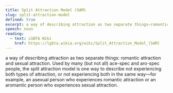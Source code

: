 ```yaml
---
title: Split Attraction Model (SAM)
slug: split-attraction-model
defined: true
excerpt: a way of describing attraction as two separate things—romantic attraction and sexual attraction. Used by many (but not all) ace-spec and aro-spec people, the split attraction model is one way to describe not experiencing both types of attraction, or not experiencing both in the same way—for example, an asexual person who experiences romantic attraction or an aromantic person who experiences sexual attraction.
speech: noun
reading:
  - text: LGBTA Wiki
    href: https://lgbta.wikia.org/wiki/Split_Attraction_Model_(SAM)
---
```


a way of describing attraction as two separate things: romantic attraction and sexual attraction. Used by many (but not all) ace-spec and aro-spec people, the split attraction model is one way to describe not experiencing both types of attraction, or not experiencing both in the same way—for example, an asexual person who experiences romantic attraction or an aromantic person who experiences sexual attraction.
